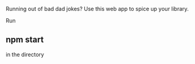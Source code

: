 Running out of bad dad jokes? Use this web app to spice up your library.

Run

## npm start

in the directory
